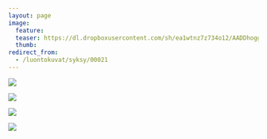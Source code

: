 ```yaml
---
layout: page
image:
  feature:
  teaser: https://dl.dropboxusercontent.com/sh/ea1wtnz7z734o12/AADDhoggLntwb2_wd40fKwAYa/luontokuvat/syksy/3/DS37277-245px.jpg
  thumb:
redirect_from:
  - /luontokuvat/syksy/00021
---
```


[![](https://dl.dropboxusercontent.com/sh/ea1wtnz7z734o12/AABsLorQufigpzYwyZYv5Guda/luontokuvat/syksy/3/DS37281-800px.jpg)](https://dl.dropboxusercontent.com/sh/ea1wtnz7z734o12/AADmsm83TAK9FyhnsN5YUb0La/luontokuvat/syksy/3/DS37281.jpg)

[![](https://dl.dropboxusercontent.com/sh/ea1wtnz7z734o12/AAAplB7_qBO0truxca99RJEGa/luontokuvat/syksy/3/DS37279-800px.jpg)](https://dl.dropboxusercontent.com/sh/ea1wtnz7z734o12/AABhOhFRwmDWlmz4arvvdxVSa/luontokuvat/syksy/3/DS37279.jpg)

[![](https://dl.dropboxusercontent.com/sh/ea1wtnz7z734o12/AAD2olA6LujBobnAz9ec461Aa/luontokuvat/syksy/3/DS37285-800px.jpg)](https://dl.dropboxusercontent.com/sh/ea1wtnz7z734o12/AABe6V-sfN70NO0wrOYcWKCha/luontokuvat/syksy/3/DS37285.jpg)

[![](https://dl.dropboxusercontent.com/sh/ea1wtnz7z734o12/AADn9cv1AfPJzviZwLtLEU_Za/luontokuvat/syksy/3/DS37277-800px.jpg)](https://dl.dropboxusercontent.com/sh/ea1wtnz7z734o12/AABYCNimmqEIbisT1GZQ1K5Da/luontokuvat/syksy/3/DS37277.jpg)
